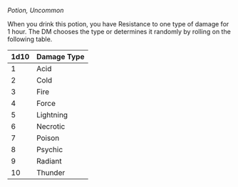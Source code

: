 _Potion, Uncommon_

When you drink this potion, you have Resistance to one type of damage for 1 hour. The DM chooses the type or determines it randomly by rolling on the following table.

|1d10|Damage Type|
|---|---|
|1|Acid|
|2|Cold|
|3|Fire|
|4|Force|
|5|Lightning|
|6|Necrotic|
|7|Poison|
|8|Psychic|
|9|Radiant|
|10|Thunder|